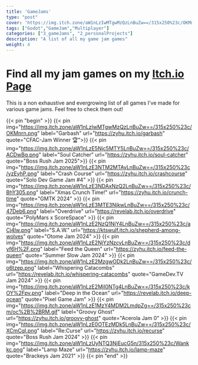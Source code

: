 ```yaml
---
title: 'GameJams'
type: "post"
cover: 'https://img.itch.zone/aW1nLzIwMTgwMzQzLnBuZw==/315x250%23c/OKMnrn.png'
tags: ["Godot","GameJam","Multiplayer"]
categories: ["3_gameJams", "2_personalProjects"]
description: "A list of all my game jam games"
weight: 4
---
```

# Find all my jam games on my [Itch.io Page](https://zyhu.itch.io/)

This is a non exhaustive and evergrowing list of all games I've made for various game jams.
Feel free to check them out!

{{< pin "begin" >}}
{{< pin img="https://img.itch.zone/aW1nLzIwMTgwMzQzLnBuZw==/315x250%23c/OKMnrn.png" label="Garbash" url="https://zyhu.itch.io/garbash" quote="CFAC-Jam Winner 🏆">}}
{{< pin img="https://img.itch.zone/aW1nLzE5Njc5MTY5LnBuZw==/315x250%23c/ACDwBq.png" label="Soul Catcher" url="https://zyhu.itch.io/soul-catcher" quote="Boss Rush Jam 2025">}}
{{< pin img="https://img.itch.zone/aW1nLzE3NTM2MTAyLnBuZw==/315x250%23c/yzEyhP.png" label="Crash Course" url="https://zyhu.itch.io/crashcourse" quote="Solo Dev Game Jam #4" >}}
{{< pin img="https://img.itch.zone/aW1nLzE3NDAxNzQ2LnBuZw==/315x250%23c/BhY305.png" label="Xmas Crunch Time!" url="https://zyhu.itch.io/crunch-time" quote="GMTK 2024" >}}
{{< pin img="https://img.itch.zone/aW1nLzE3MTE3NjkwLnBuZw==/315x250%23c/47Deb6.png" label="Overdrive" url="https://revelab.itch.io/overdrive" quote="PolyMars x ScoreSpace" >}}
{{< pin img="https://img.itch.zone/aW1nLzE2NzQ1NjY4LnBuZw==/315x250%23c/aCj4lw.png" label="S.A.W." url="https://ktswulf.itch.io/shepherd-among-wolves" quote="Otome Jam 2024" >}}
{{< pin img="https://img.itch.zone/aW1nLzE2NjYzNzcyLnBuZw==/315x250%23c/dyf6H%2F.png" label="Feed the Queen" url="https://zyhu.itch.io/feed-the-queen" quote="Summer Slow Jam 2024" >}}
{{< pin img="https://img.itch.zone/aW1nLzE2MzgwODk2LnBuZw==/315x250%23c/o6tzep.png" label="Whispering Catacombs" url="https://revelab.itch.io/whispering-catacombs" quote="GameDev.TV Jam 2024" >}}
{{< pin img="https://img.itch.zone/aW1nLzE2MjI0NTg4LnBuZw==/315x250%23c/kOY%2Fpv.png" label="Deep in the Ocean" url="https://revelab.itch.io/deep-ocean" quote="Pixel Game Jam" >}}
{{< pin img="https://img.itch.zone/aW1nLzE1MzY4MDM2LmdpZg==/315x250%23cm/oc%2B%2BRM.gif" label="Groovy Ghost" url="https://zyhu.itch.io/groovy-ghost" quote="Acerola Jam 0" >}}
{{< pin img="https://img.itch.zone/aW1nLzE0OTEzMDk5LnBuZw==/315x250%23c/XCmCqI.png" label="Re:Curse" url="https://zyhu.itch.io/recurse" quote="Boss Rush Jam 2024" >}}
{{< pin img="https://img.itch.zone/aW1nLzUyNTQ3NjEucG5n/315x250%23c/Wankkc.png" label="Lamp Maze" url="https://zyhu.itch.io/lamp-maze" quote="Brackeys Jam 2021" >}}
{{< pin "end" >}}